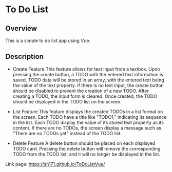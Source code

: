 # To Do List

## Overview
This is a simple to do list app using Vue.

## Description
- Create Feature
This feature allows for text input from a textbox. Upon pressing the create button, a TODO with the entered text information is saved. TODO data will be stored in an array, with the entered text being the value of the text property. If there is no text input, the create button should be disabled to prevent the creation of a new TODO. After creating a TODO, the input form is cleared. Once created, the TODO should be displayed in the TODO list on the screen.

- List Feature
This feature displays the created TODOs in a list format on the screen. Each TODO have a title like "TODO1," indicating its sequence in the list. Each TODO display the value of its stored text property as its content. If there are no TODOs, the screen display a message such as "There are no TODOs yet" instead of the TODO list.

- Delete Feature
A delete button should be placed on each displayed TODO card. Pressing the delete button will remove the corresponding TODO from the TODO list, and it will no longer be displayed in the list.

Link page: https://sh171.github.io/ToDoListVue/
